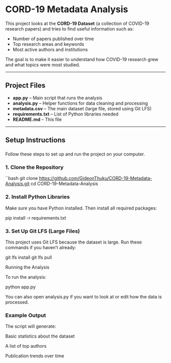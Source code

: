 # CORD-19 Metadata Analysis

This project looks at the **CORD-19 Dataset** (a collection of COVID-19 research papers) and tries to find useful information such as:
- Number of papers published over time  
- Top research areas and keywords  
- Most active authors and institutions  

The goal is to make it easier to understand how COVID-19 research grew and what topics were most studied.

---

## Project Files

- **app.py** – Main script that runs the analysis  
- **analysis.py** – Helper functions for data cleaning and processing  
- **metadata.csv** – The main dataset (large file, stored using Git LFS)  
- **requirements.txt** – List of Python libraries needed  
- **README.md** – This file  

---

## Setup Instructions

###
Follow these steps to set up and run the project on your computer.

### 1. Clone the Repository
``bash
git clone https://github.com/GideonThuku/CORD-19-Metadata-Analysis.git
cd CORD-19-Metadata-Analysis

### 2. Install Python Libraries

Make sure you have Python installed.
Then install all required packages:

pip install -r requirements.txt

### 3. Set Up Git LFS (Large Files)

This project uses Git LFS
 because the dataset is large.
Run these commands if you haven’t already:

git lfs install
git lfs pull

Running the Analysis

To run the analysis:

python app.py


You can also open analysis.py if you want to look at or edit how the data is processed.

### Example Output

The script will generate:

Basic statistics about the dataset

A list of top authors

Publication trends over time
